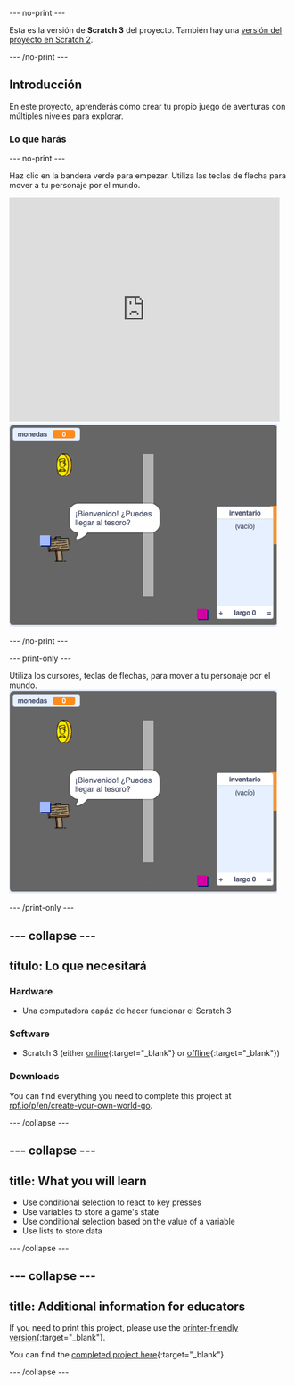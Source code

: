 \--- no-print \---

Esta es la versión de **Scratch 3** del proyecto. También hay una [versión del proyecto en Scratch 2](https://projects.raspberrypi.org/en/projects/create-your-own-world-scratch2).

\--- /no-print \---

## Introducción

En este proyecto, aprenderás cómo crear tu propio juego de aventuras con múltiples niveles para explorar.

### Lo que harás

\--- no-print \---

Haz clic en la bandera verde para empezar. Utiliza las teclas de flecha para mover a tu personaje por el mundo.

<div class="scratch-preview">
  <iframe allowtransparency="true" width="485" height="402" src="https://scratch.mit.edu/projects/embed/258757783/?autostart=false" frameborder="0" scrolling="no"></iframe>
  <img src="images/showcase.png">
</div>

\--- /no-print \---

\--- print-only \---

Utiliza los cursores, teclas de flechas, para mover a tu personaje por el mundo. ![showcase.png](images/showcase.png)

\--- /print-only \---

## \--- collapse \---

## título: Lo que necesitará

### Hardware

- Una computadora capáz de hacer funcionar el Scratch 3

### Software

- Scratch 3 (either [online](http://rpf.io/scratchon){:target="_blank"} or [offline](http://rpf.io/scratchoff){:target="_blank"})

### Downloads

You can find everything you need to complete this project at [rpf.io/p/en/create-your-own-world-go](https://rpf.io/p/en/create-your-own-world-go).

\--- /collapse \---

## \--- collapse \---

## title: What you will learn

- Use conditional selection to react to key presses
- Use variables to store a game's state
- Use conditional selection based on the value of a variable
- Use lists to store data

\--- /collapse \---

## \--- collapse \---

## title: Additional information for educators

If you need to print this project, please use the [printer-friendly version](https://projects.raspberrypi.org/en/projects/create-your-own-world/print){:target="_blank"}.

You can find the [completed project here](https://rpf.io/p/en/create-your-own-world-get){:target="_blank"}.

\--- /collapse \---